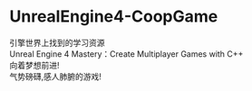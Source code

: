 # UnrealEngine4-CoopGame
引擎世界上找到的学习资源  
Unreal Engine 4 Mastery：Create Multiplayer Games with C++  
向着梦想前进!  
气势磅礴,感人肺腑的游戏!  
